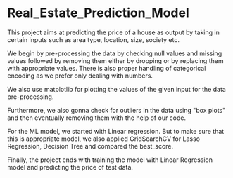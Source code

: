 # Real_Estate_Prediction_Model

This project aims at predicting the price of a house as output by taking in certain inputs such as area type, location, size, society etc.

We begin by pre-processing the data by checking null values and missing values followed by removing them either by dropping or by replacing them with appropriate values. There is also proper handling of categorical encoding as we prefer only dealing with numbers.

We also use matplotlib for plotting the values of the given input for the data pre-processing.

Furthermore, we also gonna check for outliers in the data using "box plots" and then eventually removing them with the help of our code.

For the ML model, we started with Linear regression. But to make sure that this is appropriate model, we also applied GridSearchCV for Lasso Regression, Decision Tree and compared the best_score.

Finally, the project ends with training the model with Linear Regression model and predicting the price of test data.
